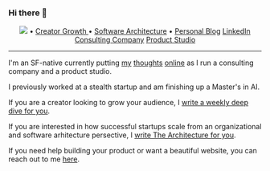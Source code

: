 ### Hi there 👋


<p align="center">
  <a href="https://twitter.com/intent/follow?screen_name=thepablohansen&tw_p=followbutton"><img src="https://img.shields.io/twitter/follow/thepablohansen?label=thepablohansen&style=social"></a>  •
  <a href="https://creative-horizons.ghost.io/tag/archive/">Creator Growth </a> •
  <a href="https://architecting-ambition.ghost.io/">Software Architecture</a> •
  <a href="https://pablohansen.com">Personal Blog</a> 
  <a href="https://linkedin.com/in/pablo-hansen/">LinkedIn</a>
  <a href="https://seraphiclabs.com">Consulting Company</a>
  <a href="https://lucidlabs.com">Product Studio</a>
</p>

---

I'm an SF-native currently putting [my](https://pablohansengrowth.substack.com/) [thoughts](https://architecting-ambition.ghost.io/) [online](https://creative-horizons.ghost.io/tag/archive/) as I run a consulting company and a product studio.
 
I previously worked at a stealth startup and am finishing up a Master's in AI.

If you are a creator looking to grow your audience, I <a href="https://learninpublic.org/?from=GH%20README">write a weekly deep dive for you</a>.

If you are interested in how successful startups scale from an organizational and software arhitecture persective, I <a href="https://learninpublic.org/?from=GH%20README">write The Architecture for you</a>.

If you need help building your product or want a beautiful website, you can reach out to me [here](https://seraphicslabs.com).
